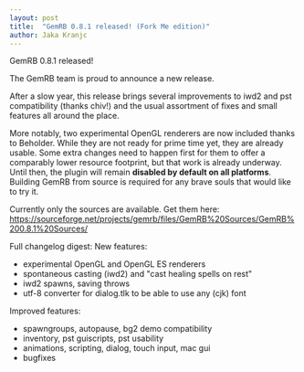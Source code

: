 ```yaml
---
layout: post
title:  "GemRB 0.8.1 released! (Fork Me edition)"
author: Jaka Kranjc
---
```


GemRB 0.8.1 released!

The GemRB team is proud to announce a new release.

After a slow year, this release brings several improvements to iwd2 and pst compatibility (thanks chiv!)
and the usual assortment of fixes and small features all around the place.

More notably, two experimental OpenGL renderers are now included thanks to Beholder.
While they are not ready for prime time yet, they are already usable. Some extra changes need to happen
first for them to offer a comparably lower resource footprint, but that work is already underway. Until
then, the plugin will remain **disabled by default on all platforms**. Building GemRB from source is required
for any brave souls that would like to try it.

Currently only the sources are available. Get them here:
https://sourceforge.net/projects/gemrb/files/GemRB%20Sources/GemRB%200.8.1%20Sources/

Full changelog digest:
New features:
- experimental OpenGL and OpenGL ES renderers
- spontaneous casting (iwd2) and "cast healing spells on rest"
- iwd2 spawns, saving throws
- utf-8 converter for dialog.tlk to be able to use any (cjk) font

Improved features:
- spawngroups, autopause, bg2 demo compatibility
- inventory, pst guiscripts, pst usability
- animations, scripting, dialog, touch input, mac gui
- bugfixes
